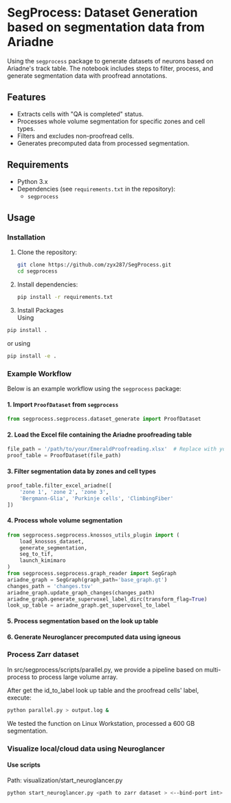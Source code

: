 # SegProcess: Dataset Generation based on segmentation data from Ariadne

Using the `segprocess` package to generate datasets of neurons based on Ariadne's track table. The notebook includes steps to filter, process, and generate segmentation data with proofread annotations.

## Features
- Extracts cells with "QA is completed" status.
- Processes whole volume segmentation for specific zones and cell types.
- Filters and excludes non-proofread cells.
- Generates precomputed data from processed segmentation.

## Requirements
- Python 3.x
- Dependencies (see `requirements.txt` in the repository):
  - `segprocess`

## Usage

### Installation
1. Clone the repository:
   ```bash
   git clone https://github.com/zyx287/SegProcess.git
   cd segprocess
   ```
2. Install dependencies:
   ```bash
   pip install -r requirements.txt
   ```
3. Install Packages    
Using
```bash
pip install .
```
or using
```bash
pip install -e .
```

### Example Workflow
Below is an example workflow using the `segprocess` package:

#### 1. Import `ProofDataset` from `segprocess`
```python
from segprocess.segprocess.dataset_generate import ProofDataset
```

#### 2. Load the Excel file containing the Ariadne proofreading table
```python
file_path = '/path/to/your/EmeraldProofreading.xlsx'  # Replace with your file path
proof_table = ProofDataset(file_path)
```

#### 3. Filter segmentation data by zones and cell types
```python
proof_table.filter_excel_ariadne([
    'zone 1', 'zone 2', 'zone 3', 
    'Bergmann-Glia', 'Purkinje cells', 'ClimbingFiber'
])
```

#### 4. Process whole volume segmentation
```python
from segprocess.segprocess.knossos_utils_plugin import (
    load_knossos_dataset,
    generate_segmentation,
    seg_to_tif,
    launch_kimimaro
)
from segprocess.segprocess.graph_reader import SegGraph
ariadne_graph = SegGraph(graph_path='base_graph.gt')
changes_path = 'changes.tsv'
ariadne_graph.update_graph_changes(changes_path)
ariadne_graph.generate_supervoxel_label_dirc(transform_flag=True)
look_up_table = ariadne_graph.get_supervoxel_to_label
```
#### 5. Process segmentation based on the look up table

#### 6. Generate Neuroglancer precomputed data using igneous

### Process Zarr dataset
In src/segprocess/scripts/parallel.py, we provide a pipeline based on multi-process to process large volume array.

After get the id_to_label look up table and the proofread cells' label, execute:
```bash
python parallel.py > output.log &
```
We tested the function on Linux Workstation, processed a 600 GB segmentation.


### Visualize local/cloud data using Neuroglancer
#### Use scripts
Path: visualization/start_neuroglancer.py
```bash
python start_neuroglancer.py <path to zarr dataset > <--bind-port int>
```

<!-- ## Notebook Details
The included Jupyter Notebook provides a step-by-step guide for:
1. Loading and filtering Ariadne proofreading data.
2. Processing and extracting segmentation data based on predefined criteria.
3. Generating precomputed datasets for visualization and analysis. -->

<!-- ## License
This project is licensed under the MIT License. See the `LICENSE` file for details. -->
